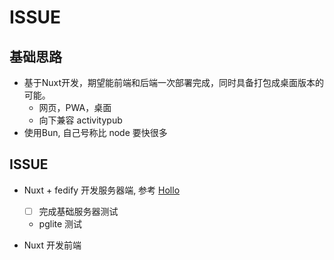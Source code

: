 # ISSUE

## 基础思路

- 基于Nuxt开发，期望能前端和后端一次部署完成，同时具备打包成桌面版本的可能。
	- 网页，PWA，桌面
	- 向下兼容 activitypub
- 使用Bun, 自己号称比 node 要快很多

## ISSUE

- Nuxt + fedify 开发服务器端, 参考 [Hollo]()
	- [ ] 完成基础服务器测试
	- pglite 测试

- Nuxt 开发前端